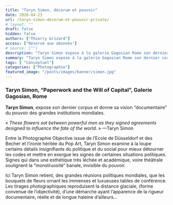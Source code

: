 ```yaml
---
title: "Taryn Simon, décorum et pouvoir"
date: 2020-04-23
url: /taryn-simon-decorum-et-pouvoir-private/
# layout: ""
draft: false
hidden: false
authors: ["Thierry Grizard"]
access: ["Réservé aux abonnés"]
# source: [""]
description: "Taryn Simon expose à la galerie Gagosian Rome son dernier corpus et donne sa vision “documentaire” du pouvoir des grandes institutions mondiales"
summary: "Taryn Simon expose à la galerie Gagosian Rome son dernier corpus et donne sa vision “documentaire” du pouvoir des grandes institutions mondiales"
tags: [ "Conceptuel"]
categories: ["Photographie"]
featured_image: "/posts/images/banner/simon.jpg"
---
```

### Taryn Simon, “Paperwork and the Will of Capital”, Galerie Gagosian, Rome

**Taryn Simon**, expose son dernier corpus et donne sa vision “documentaire” du pouvoir des grandes institutions mondiales.

*« These flowers sat between powerful men as they signed agreements designed to influence the fate of the world. »* —Taryn Simon

Entre la Photographie Objective issue de l’Ecole de Düsseldorf et des Becher et l’ironie héritée du Pop Art, Taryn Simon examine à la loupe certains détails insignifiants du politique et du social pour mieux détourner les codes et mettre en exergue les signes de certaines situations politiques. Signes qui dans une esthétique très léchée et académique, voire théâtrale soulignent la “monstruosité” banale, invisible du pouvoir.

Ici Taryn Simon retient, des grandes réunions politiques mondiales, que les bouquets de fleurs ornant les immenses et luxueuses tables de conférence. Les tirages photographiques reproduisent la distance glaciale, (forme convenue de l’objectivité), d’une démarche ayant l’apparence de la rigueur documentaire, réelle et de longue haleine d’ailleurs...